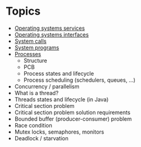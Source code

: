 
# Topics

- [Operating systems services](operating%20systems%20services.md)
- [Operating systems interfaces](operating%20systems%20interfaces.md)
- [System calls](system%20calls.md)
- [System programs](system%20programs.md)
- [Processes](processes.md)
	- Structure 
	- PCB
	- Process states and lifecycle
	- Process scheduling (schedulers, queues, …)
- Concurrency / parallelism
- What is a thread?
- Threads states and lifecycle (in Java)
- Critical section problem
- Critical section problem solution requirements
- Bounded buffer (producer-consumer) problem
- Race condition
- Mutex locks, semaphores, monitors
- Deadlock / starvation